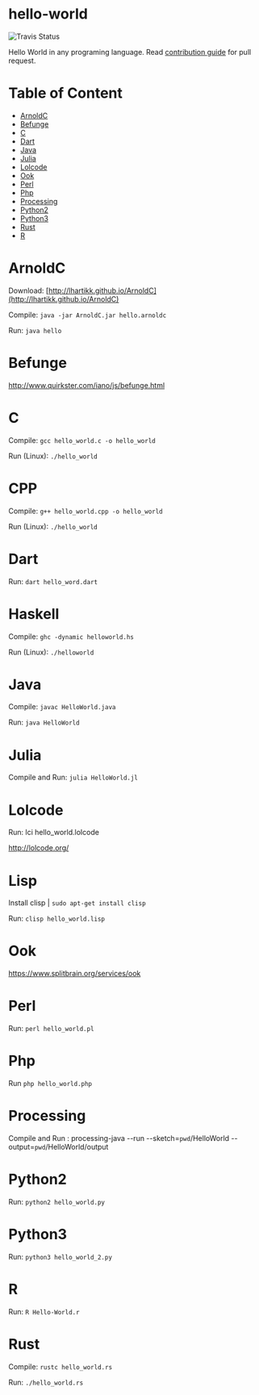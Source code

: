 
# hello-world

![Travis Status](https://www.travis-ci.org/berviantoleo/hello-world.svg?branch=master)

Hello World in any programing language. Read [contribution guide](CONTRIBUTION.md) for pull request.

# Table of Content
* [ArnoldC](#ArnoldC)
* [Befunge](#Befunge)
* [C](#C)
* [Dart](#dart)
* [Java](#Java)
* [Julia](#Julia)
* [Lolcode](#Lolcode)
* [Ook](#Ook)
* [Perl](#Perl)
* [Php](#Php)
* [Processing](#Processing)
* [Python2](#Python2)
* [Python3](#Python)
* [Rust](#Rust)
* [R](#R)


# ArnoldC

Download: [http://lhartikk.github.io/ArnoldC](http://lhartikk.github.io/ArnoldC)

Compile: `java -jar ArnoldC.jar hello.arnoldc`

Run: `java hello`

# Befunge

http://www.quirkster.com/iano/js/befunge.html

# C

Compile: `gcc hello_world.c -o hello_world`

Run (Linux): `./hello_world`

# CPP

Compile: `g++ hello_world.cpp -o hello_world`

Run (Linux): `./hello_world`

# Dart

Run: `dart hello_word.dart`

# Haskell

Compile: `ghc -dynamic helloworld.hs`

Run (Linux): `./helloworld`

# Java

Compile: `javac HelloWorld.java`

Run: `java HelloWorld`

# Julia

Compile and Run: `julia HelloWorld.jl`

# Lolcode

Run: lci hello_world.lolcode

http://lolcode.org/

# Lisp

Install clisp | `sudo apt-get install clisp`

Run: `clisp hello_world.lisp`

# Ook

https://www.splitbrain.org/services/ook

# Perl

Run: `perl hello_world.pl`

# Php

Run `php hello_world.php`

# Processing

Compile and Run : processing-java --run --sketch=`pwd`/HelloWorld --output=`pwd`/HelloWorld/output

# Python2

Run: `python2 hello_world.py`

# Python3

Run: `python3 hello_world_2.py`

# R

Run: `R Hello-World.r`

# Rust

Compile: `rustc hello_world.rs`

Run: `./hello_world.rs`

